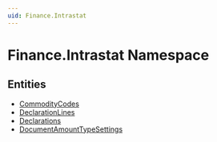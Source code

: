 ```yaml
---
uid: Finance.Intrastat
---
```

# Finance.Intrastat Namespace


## Entities
- [CommodityCodes](Finance.Intrastat.CommodityCodes.md)  
- [DeclarationLines](Finance.Intrastat.DeclarationLines.md)  
- [Declarations](Finance.Intrastat.Declarations.md)  
- [DocumentAmountTypeSettings](Finance.Intrastat.DocumentAmountTypeSettings.md)  

